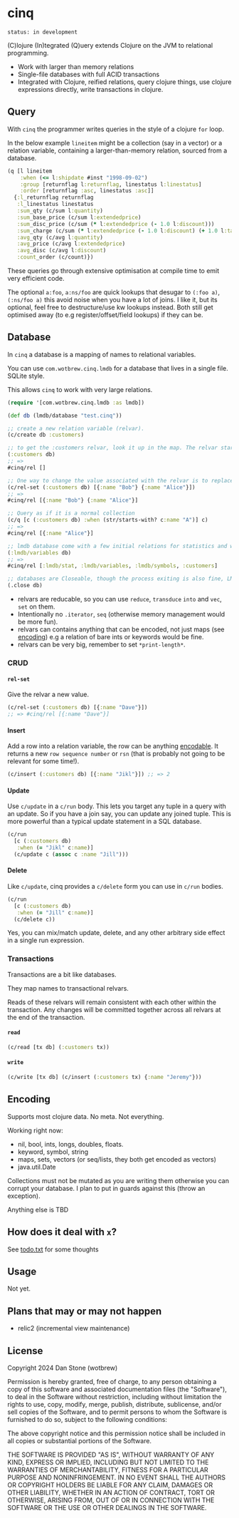 # cinq

`status: in development`

(C)lojure (In)tegrated (Q)uery extends Clojure on the JVM to relational programming.

- Work with larger than memory relations
- Single-file databases with full ACID transactions
- Integrated with Clojure, reified relations, query clojure things, use clojure expressions directly, write transactions in clojure.

## Query

With `cinq` the programmer writes queries in the style of a clojure `for` loop.

In the below example `lineitem` might be a collection (say in a vector) or a relation variable, containing a larger-than-memory relation, sourced from a database. 

```clojure 
(q [l lineitem
    :when (<= l:shipdate #inst "1998-09-02")
    :group [returnflag l:returnflag, linestatus l:linestatus]
    :order [returnflag :asc, linestatus :asc]]
  {:l_returnflag returnflag
   :l_linestatus linestatus
   :sum_qty (c/sum l:quantity)
   :sum_base_price (c/sum l:extendedprice)
   :sum_disc_price (c/sum (* l:extendedprice (- 1.0 l:discount)))
   :sum_charge (c/sum (* l:extendedprice (- 1.0 l:discount) (+ 1.0 l:tax)))
   :avg_qty (c/avg l:quantity)
   :avg_price (c/avg l:extendedprice)
   :avg_disc (c/avg l:discount)
   :count_order (c/count)})
```

These queries go through extensive optimisation at compile time to emit very efficient code. 

The optional `a:foo`, `a:ns/foo` are quick lookups that desugar to `(:foo a)`, `(:ns/foo a)` this avoid noise when you have a lot of joins. I like it, but its optional, feel free to destructure/use kw lookups instead. Both still get optimised away (to e.g register/offset/field lookups) if they can be.

## Database

In `cinq` a database is a mapping of names to relational variables. 

You can use `com.wotbrew.cinq.lmdb` for a database that lives in a single file. SQLite style.

This allows `cinq` to work with very large relations.

```clojure
(require '[com.wotbrew.cinq.lmdb :as lmdb])

(def db (lmdb/database "test.cinq"))

;; create a new relation variable (relvar). 
(c/create db :customers)

;; to get the :customers relvar, look it up in the map. The relvar starts empty
(:customers db)
;; =>
#cinq/rel []

;; One way to change the value associated with the relvar is to replace it with rel-set
(c/rel-set (:customers db) [{:name "Bob"} {:name "Alice"}])
;; =>
#cinq/rel [{:name "Bob"} {:name "Alice"}]

;; Query as if it is a normal collection
(c/q [c (:customers db) :when (str/starts-with? c:name "A")] c)
;; => 
#cinq/rel [{:name "Alice"}]

;; lmdb database come with a few initial relations for statistics and what not
(:lmdb/variables db)
;; => 
#cinq/rel [:lmdb/stat, :lmdb/variables, :lmdb/symbols, :customers]

;; databases are Closeable, though the process exiting is also fine, LMDB is pretty good.
(.close db)
```

- relvars are reducable, so you can use `reduce`, `transduce` `into` and `vec`, `set` on them.
- Intentionally no `.iterator`, `seq` (otherwise memory management would be more fun).
- relvars can contains anything that can be encoded, not just maps (see [encoding](#encoding)) e.g a relation of bare ints or keywords would be fine.
- relvars can be very big, remember to set `*print-length*`.

### CRUD

#### `rel-set`

Give the relvar a new value.

```clojure 
(c/rel-set (:customers db) [{:name "Dave"}])
;; => #cinq/rel [{:name "Dave"}]
```

#### Insert

Add a row into a relation variable, the row can be anything [encodable](#encoding). It returns a new `row sequence number` or `rsn` (that is probably not going to be relevant for some time!). 

```clojure 
(c/insert (:customers db) [{:name "Jikl"}]) ;; => 2
```

#### Update

Use `c/update` in a `c/run` body. This lets you target any tuple in a query with an update.
So if you have a join say, you can update any joined tuple. This is more powerful than a typical update statement in a SQL database.

```clojure 
(c/run 
  [c (:customers db) 
   :when (= "Jikl" c:name)]
  (c/update c (assoc c :name "Jill")))
```

#### Delete

Like `c/update`, cinq provides a `c/delete` form you can use in `c/run` bodies.

```clojure 
(c/run 
  [c (:customers db)
   :when (= "Jill" c:name)]
  (c/delete c))
```

Yes, you can mix/match update, delete, and any other arbitrary side effect in a single run expression.

### Transactions

Transactions are a bit like databases.

They map names to transactional relvars.

Reads of these relvars will remain consistent with each other within the transaction. 
Any changes will be committed together across all relvars at the end of the transaction.

#### `read`

```clojure 
(c/read [tx db] (:customers tx))
```

#### `write`
```clojure 
(c/write [tx db] (c/insert (:customers tx) {:name "Jeremy"}))
```

## Encoding

Supports most clojure data. No meta. Not everything.

Working right now:

- nil, bool, ints, longs, doubles, floats.
- keyword, symbol, string
- maps, sets, vectors (or seq/lists, they both get encoded as vectors)
- java.util.Date

Collections must not be mutated as you are writing them otherwise you can corrupt your database. I plan to put in guards against this (throw an exception).

Anything else is TBD

## How does it deal with `x`? 

See [todo.txt](todo.txt) for some thoughts

## Usage

Not yet.

## Plans that may or may not happen 

- relic2 (incremental view maintenance)

## License

Copyright 2024 Dan Stone (wotbrew)

Permission is hereby granted, free of charge, to any person obtaining a copy of this software and associated documentation files (the "Software"), to deal in the Software without restriction, including without limitation the rights to use, copy, modify, merge, publish, distribute, sublicense, and/or sell copies of the Software, and to permit persons to whom the Software is furnished to do so, subject to the following conditions:

The above copyright notice and this permission notice shall be included in all copies or substantial portions of the Software.

THE SOFTWARE IS PROVIDED "AS IS", WITHOUT WARRANTY OF ANY KIND, EXPRESS OR IMPLIED, INCLUDING BUT NOT LIMITED TO THE WARRANTIES OF MERCHANTABILITY, FITNESS FOR A PARTICULAR PURPOSE AND NONINFRINGEMENT. IN NO EVENT SHALL THE AUTHORS OR COPYRIGHT HOLDERS BE LIABLE FOR ANY CLAIM, DAMAGES OR OTHER LIABILITY, WHETHER IN AN ACTION OF CONTRACT, TORT OR OTHERWISE, ARISING FROM, OUT OF OR IN CONNECTION WITH THE SOFTWARE OR THE USE OR OTHER DEALINGS IN THE SOFTWARE.
